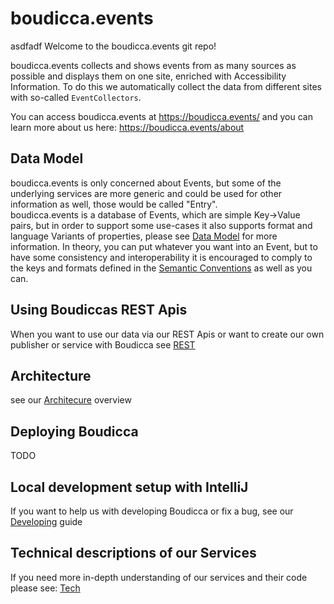 # boudicca.events
 asdfadf
Welcome to the boudicca.events git repo!

boudicca.events collects and shows events from as many sources as possible and displays them on one site, enriched with
Accessibility Information.
To do this we automatically collect the data from different sites with so-called `EventCollectors`.

You can access boudicca.events at https://boudicca.events/ and you can learn more about us
here: https://boudicca.events/about

## Data Model

boudicca.events is only concerned about Events, 
but some of the underlying services are more generic and could be used for other information as well, those would be called "Entry".  
boudicca.events is a database of Events, which are simple Key->Value pairs, but in order to support some use-cases it also
supports format and language Variants of properties, please see [Data Model](docs/DATA_MODEL.md) for more information.
In theory, you can put whatever you want into an Event, but to have some consistency and interoperability it is encouraged
to comply to the keys and formats defined in the [Semantic Conventions](docs/SEMANTIC_CONVENTIONS.md) as well as you can.

## Using Boudiccas REST Apis

When you want to use our data via our REST Apis or want to create our own publisher or service with Boudicca
see [REST](docs/REST.md)

## Architecture

see our [Architecure](docs/architecture/ARCH.md) overview

## Deploying Boudicca

TODO

## Local development setup with IntelliJ

If you want to help us with developing Boudicca or fix a bug, see our [Developing](docs/DEV.md) guide

## Technical descriptions of our Services

If you need more in-depth understanding of our services and their code please see: [Tech](docs/tech/TECH.md)   
